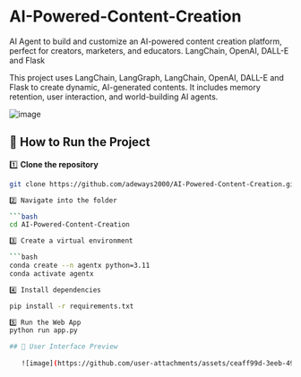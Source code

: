 # AI-Powered-Content-Creation
AI Agent to build and customize an AI-powered content creation platform, perfect for creators, marketers, and educators. LangChain, OpenAI, DALL-E and Flask

This project uses LangChain, LangGraph, LangChain, OpenAI, DALL-E and Flask to create dynamic, AI-generated contents.
It includes memory retention, user interaction, and world-building AI agents.

![image](https://github.com/user-attachments/assets/0e64c9e9-c439-4b96-b4ae-c77b2d41f53e)



## 🔹 How to Run the Project

1️⃣ **Clone the repository**  
```bash
git clone https://github.com/adeways2000/AI-Powered-Content-Creation.git

2️⃣ Navigate into the folder

```bash
cd AI-Powered-Content-Creation

3️⃣ Create a virtual environment

```bash
conda create --n agentx python=3.11
conda activate agentx

4️⃣ Install dependencies

pip install -r requirements.txt

5️⃣ Run the Web App
python run app.py

## 🎨 User Interface Preview
    
   ![image](https://github.com/user-attachments/assets/ceaff99d-3eeb-491b-95c0-9205dd34ec89)



